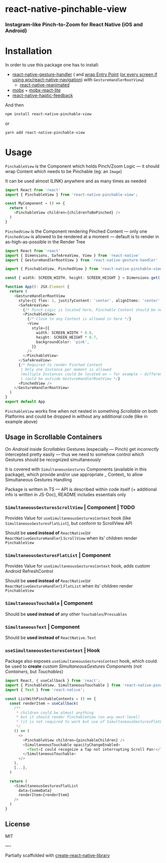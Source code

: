 # react-native-pinchable-view

### Instagram-like Pinch-to-Zoom for React Native (iOS and Android)

# Installation

In order to use this package one has to install:

- [react-native-gesture-handler](https://docs.swmansion.com/react-native-gesture-handler/docs/installation) (
  and [wrap Entry Point](https://docs.swmansion.com/react-native-gesture-handler/docs/installation#js) ([or every screen if using wix/react-native-navigation](https://docs.swmansion.com/react-native-gesture-handler/docs/installation#with-wixreact-native-navigation))
  with `GestureHandlerRootView`)
  + [react-native-reanimated](https://docs.swmansion.com/react-native-reanimated/docs/fundamentals/installation/)
- [mobx](https://mobx.js.org/README.html) + [mobx-react-lite](https://mobx.js.org/react-integration.html)
- [react-native-haptic-feedback](https://github.com/mkuczera/react-native-haptic-feedback)

And then

```sh
npm install react-native-pinchable-view
```

or

```sh
yarn add react-native-pinchable-view
```

# Usage

`PinchableView` is the Component which holds Pinch/Zoom Logic — it should wrap Content which needs to be Pinchable (eg:
an `Image`)

It can be used almost (LINK) anywhere and as many times as needed

```typescript jsx
import React from 'react'
import { PinchableView } from 'react-native-pinchable-view';

const MyComponent = () => {
  return (
    <PinchableView children={childrenToBePinched} />
  )
}
```

`PinchedView` is the Component rendering Pinched Content — only one `PinchedView` is allowed to be rendered at a moment
— default is to render in as-high-as-possible in the Render Tree

```typescript jsx
import React from 'react'
import { Dimensions, SafeAreaView, View } from 'react-native'
import { GestureHandlerRootView } from 'react-native-gesture-handler'

import { PinchableView, PinchedView } from 'react-native-pinchable-view'

const { width: SCREEN_WIDTH, height: SCREEN_HEIGHT } = Dimensions.get('screen')

function App(): JSX.Element {
  return (
    <GestureHandlerRootView
      style={{ flex: 1, justifyContent: 'center', alignItems: 'center' }}>
      <SafeAreaView>
        {/* Pinch Logic is located here, Pinchable Content should be nested in PinchableView */}
        <PinchableView>
          {/* Close to any Content is allowed in here */}
          <View
            style={{
              width: SCREEN_WIDTH * 0.8,
              height: SCREEN_HEIGHT * 0.7,
              backgroundColor: 'pink',
            }}
          />
        </PinchableView>
      </SafeAreaView>
      {/* Required to render Pinched Content
       | Only one Instance per moment is allowed
       (multiple Instances could be located on — for example — different Screens)
       | could be outside GestureHandlerRootView */}
      <PinchedView />
    </GestureHandlerRootView>
  )
}
export default App
```

`PinchableView` works fine when not nested in something _Scrollable_ on both Platforms and could be dropped in without
any additional code (like in example above)

## Usage in Scrollable Containers

On _Android_ inside _Scrollables_ Gestures (especially — Pinch) get _incorrectly_ intercepted pretty easily — thus we
need to somehow control which Gestures should be recognized simultaneously

It is covered with `SimultaneousGestures` Components (available in this package), which provide and/or use appropriate _
Context_ to allow Simultaneous Gestures Handling

Package is written in TS — API is described within code itself (+ additional info is written in JS-Doc), README includes
essentials only

### `SimultaneousGesturesScrollView` | Component | TODO

Provides Value for `useSimultaneousGesturesContext` hook (like `SimultaneousGesturesFlatList`), but conform to
ScrollView API

Should be **used instead of** `ReactNative`(or `ReactNativeGestureHandler`).`ScrollView` when its' children
render `PinchableView`

### `SimultaneousGesturesFlatList` | Component

Provides Value for `useSimultaneousGesturesContext` hook, adds custom Android RefreshControl

Should be **used instead of** `ReactNative`(or `ReactNativeGestureHandler`).`FlatList` when its' children
render `PinchableView`

### `SimultaneousTouchable` | Component

Should be **used instead of** any other `Touchables`/`Pressables`

### `SimultaneousText` | Component

Should be **used instead of** `ReactNative.Text`

### `useSimultaneousGesturesContext` | Hook

Package also exposes `useSimultaneousGesturesContext` hook, which could be used to **create** _custom
SimultaneousGestures
Components_ (not _Containers_, but _Touchables_)

```typescript jsx
import React, { useCallback } from 'react';
import { PinchableView, SimultaneousTouchable } from 'react-native-pinchable-view';
import { Text } from 'react-native';

const ListWithPinchableContents = () => {
  const renderItem = useCallback(
    /**
     * children could be almost anything
     * but it should render PinchableView (on any nest-level)
     * (it is not required to work but use of SimultaneousGesturesFlatList is redundant when it doesn't render PinchableView)
     */
    () => (
      <>
        <PinchableView children={pinchableChildren} />
        <SimultaneousTouchable opacityChangeEnabled>
          <Text>I could recognize a Tap not interrupting Scroll Pan!</Text>
        </SimultaneousTouchable>
      </>
    ),
    [...],
  )

  return (
    <SimultaneousGesturesFlatList
      data={someData}
      renderItem={renderItem}
    />
  )
}
```

## License

MIT

—-

Partially scaffolded with [create-react-native-library](https://github.com/callstack/react-native-builder-bob)
